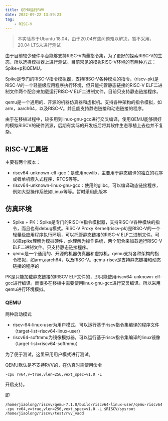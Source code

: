 ```yaml
---
title: QEMU运行RVV
date: 2022-09-22 13:59:23
tag: 
    - RISC-V
---
```


> 本实验基于Ubuntu 18.04，由于20.04有些问题难以解决，暂不采用，20.04 LTS未进行测试

由于目前较少硬件平台能够支持RISC-V向量指令集，为了更好的探索RISC-V的生态，所以选择模拟器上进行测试。目前常见的模拟RISC-V环境的有两种方式：Spike+p和QEMU。

Spike是专门的RISC-V指令模拟器，支持RISC-V各种模块的指令，(riscv-pk)是RISC-V的一个轻量级应用程序执行环境，但只能托管静态链接的RISC-V ELF二进制文件两个配合来加载运行RISC-V ELF二进制文件，目前只支持静态链接程序。

qemu是一个通用的、开源的机器仿真器和虚拟机。支持各种架构的指令模拟，如arm，aarch64，以及RISC-V。并且能支持静态链接和动态链接的程序。

由于在移植过程中，较多用到­linux-­gnu-­gcc进行交叉编译，使用QEMU能够很好的模拟RISCV的硬件资源，后期有实际的开发板后将其软件生态移植上去也并不复杂。

## RISC-V工具链

主要有两个版本：

- riscv64-­unknown-­elf-gcc：是使用newlib，主要用于静态编译的独立的程序或者单机嵌入式程序，RTOS等等。
- riscv64-unknown-­linux-­gnu-­gcc：使用的glibc，可以编译动态链接程序，例如大型操作系统如Linux等等。暂时采用此版本



## 仿真环境

- Spike + PK：Spike是专门的RISC-V指令模拟器，支持RISC-V各种模块的指令，而且也有debug模式。RISC-V Proxy Kernel(riscv-pk)是RISC-V的一个轻量级应用程序执行环境，可以托管静态链接的RISC-V ELF二进制文件。可以把spike理解为模拟硬件，pk理解为操作系统，两个配合来加载运行RISC-V ELF二进制文件。只支持静态链接程序。
- qemu是一个通用的、开源的机器仿真器和虚拟机。qemu支持各种架构的指令模拟，如arm,aarch64，以及RISC-V。qemu-riscv是支持静态链接和动态链接的程序的

PK是只能加载静态链接的RISCV ELF文件的，即只能使用riscv64-­unknown-­elf-gcc进行编译。而很多在移植中需要使用­linux-­gnu-­gcc进行交叉编译。所以采用qemu进行环境模拟。

### QEMU

两种启动模式

- riscv-64-linux-user为用户模式，可以运行基于riscv指令集编译的程序文件（target-list=riscv64-linux-user）
- riscv64-softmmu为镜像模拟器，可以运行基于riscv指令集编译的linux镜像（target-list=riscv64-softmmu）

为了便于测试，这里采用用户模式进行测试。

QEMU默认是不支持RVV的，在仿真时需使用命令

```
-cpu rv64,v=true,vlen=256,vext_spec=v1.0 -L
```

开启支持。

即

```
/home/jiaolong/riscvv/qemu-7.1.0/build/riscv64-linux-user/qemu-riscv64 -cpu rv64,v=true,vlen=256,vext_spec=v1.0 -L $RISCV/sysroot /home/jiaolong/riscvv/test/rvv_vadd
```

